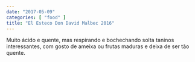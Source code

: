 ```yaml
---
date: "2017-05-09"
categories: [ "food" ]
title: "El Esteco Don David Malbec 2016"
---
```

Muito ácido e quente, mas respirando e bochechando solta taninos interessantes, com gosto de ameixa ou frutas maduras e deixa de ser tão quente.
